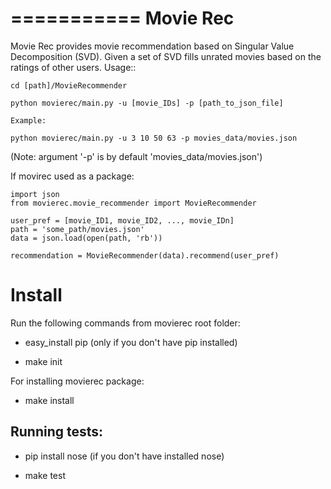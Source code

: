 ===========
Movie Rec
===========

Movie Rec provides movie recommendation based on
Singular Value Decomposition (SVD). Given a set of
SVD fills unrated movies based on the ratings of 
other users. Usage::

    cd [path]/MovieRecommender

    python movierec/main.py -u [movie_IDs] -p [path_to_json_file]

    Example:

    python movierec/main.py -u 3 10 50 63 -p movies_data/movies.json


(Note: argument '-p' is by default 'movies_data/movies.json')

If movirec used as a package:

    import json
    from movierec.movie_recommender import MovieRecommender

    user_pref = [movie_ID1, movie_ID2, ..., movie_IDn]
    path = 'some_path/movies.json'
    data = json.load(open(path, 'rb'))

    recommendation = MovieRecommender(data).recommend(user_pref)


Install
=========

Run the following commands from movierec root folder:

* easy_install pip (only if you don't have pip installed)

* make init

For installing movierec package:

* make install

Running tests:
-------------

* pip install nose (if you don't have installed nose)

* make test
